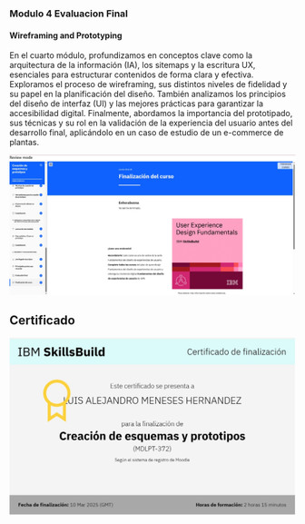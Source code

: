 ### Modulo 4 Evaluacion Final
#### Wireframing and Prototyping
En el cuarto módulo, profundizamos en conceptos clave como la arquitectura de la información (IA), los sitemaps y la escritura UX, esenciales para estructurar contenidos de forma clara y efectiva. Exploramos el proceso de wireframing, sus distintos niveles de fidelidad y su papel en la planificación del diseño. También analizamos los principios del diseño de interfaz (UI) y las mejores prácticas para garantizar la accesibilidad digital. Finalmente, abordamos la importancia del prototipado, sus técnicas y su rol en la validación de la experiencia del usuario antes del desarrollo final, aplicándolo en un caso de estudio de un e-commerce de plantas.    

![alt text](../img/Modulo4.png.jpeg)

## Certificado
![alt text](../img/cerificado4.jpeg)
